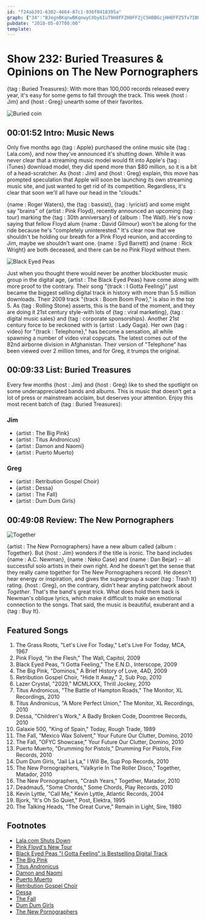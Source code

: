 ```yaml
---
id: "f24ab391-6302-4664-87c1-936f0418395a"
graph: {"34":"BJegnBKqnwBKqnwyCXby6IuT9H8FFZH8FFZjC5HBBGcjHH8FFZ5Tv7IBGcjHBGcjHzTWPnBAt41BGcjH1uYfNBGcjH5Tv7IBI6qtBDfEys61HQBDfEyHVObMBDfEyYtrbRBDfEyNbBqcBDfEyYjVqkBJEGjackW4BJEGjCREMr","FX":"X6cfdyNTyUBHm1GyNTyU","29W":"BMdq2sK9zNsK9zNwdZeZj1WOisK9zNmtmSFsK9zNBQsAMmtmSF97qipmtmSFBQsAMX6cfd97qipBHm1G"}
pubdate: "2010-05-07T00:00"
template: 
---
```






# Show 232: Buried Treasures & Opinions on The New Pornographers

{tag : Buried Treasures}: With more than 100,000 records released every year, it's easy for some gems to fall through the track. This week {host : Jim} and {host : Greg} unearth some of their favorites.

![Buried coin](https://static.soundopinions.org/images/buriedtreasures/buriedcoin.jpg)



## 00:01:52 Intro: Music News

Only five months ago {tag : Apple} purchased the online music site {tag : Lala.com}, and now they've announced it's shutting down. While it was never clear that a streaming music model would fit into Apple's {tag : iTunes} download model, they did spend more than $80 million, so it is a bit of a head-scratcher. As {host : Jim} and {host : Greg} explain, this move has prompted speculation that Apple will soon be launching its own streaming music site, and just wanted to get rid of its competition. Regardless, it's clear that soon we'll all have our head in the "clouds."

{name : Roger Waters}, the {tag : bassist}, {tag : lyricist} and some might say "brains" of {artist : Pink Floyd}, recently announced an upcoming {tag : tour} marking the {tag : 30th anniversary} of {album : The Wall}. He's now saying that fellow Floyd alum {name : David Gilmour} won't be along for the ride because he's "completely uninterested." It's clear now that we shouldn't be holding our breath for a Pink Floyd reunion, and according to Jim, maybe we shouldn't want one. {name : Syd Barrett} and {name : Rick Wright} are both deceased, and there can be no Pink Floyd without them.

![Black Eyed Peas](https://static.soundopinions.org/assets/232/340.jpg)

Just when you thought there would never be another blockbuster music group in the digital age, {artist : The Black Eyed Peas} have come along with more proof to the contrary. Their song "{track : I Gotta Feeling}" just became the biggest selling digital track in history with more than 5.5 million downloads. Their 2009 track "{track : Boom Boom Pow}," is also in the top 5. As {tag : Rolling Stone} asserts, this is the band of the moment, and they are doing it 21st century style-with lots of {tag : viral marketing}, {tag : digital music sales} and {tag : corporate sponsorships}. Another 21st century force to be reckoned with is {artist : Lady Gaga}. Her own {tag : video} for "{track : Telephone}," has become a sensation, all while spawning a number of video viral copycats. The latest comes out of the 82nd airborne division in Afghanistan. Their version of "Telephone" has been viewed over 2 million times, and for Greg, it trumps the original.



## 00:09:33 List: Buried Treasures

Every few months {host : Jim} and {host : Greg} like to shed the spotlight on some underappreciated bands and albums. This is music that doesn't get a lot of press or mainstream acclaim, but deserves your attention. Enjoy this most recent batch of {tag : Buried Treasures}:


### Jim

- {artist : The Big Pink}
- {artist : Titus Andronicus}
- {artist : Damon and Naomi}
- {artist : Puerto Muerto}


### Greg

- {artist : Retribution Gospel Choir}
- {artist : Dessa}
- {artist : The Fall}
- {artist : Dum Dum Girls}



## 00:49:08 Review: The New Pornographers

![Together](https://static.soundopinions.org/assets/232/29W0.jpg)

{artist : The New Pornographers} have a new album called {album : Together}. But {host : Jim} wonders if the title is ironic. The band includes {name : A.C. Newman}, {name : Neko Case} and {name : Dan Bejar} -- all successful solo artists in their own right. And he doesn't get the sense that they really came together for The New Pornographers record. He doesn't hear energy or inspiration, and gives the supergroup a super {tag : Trash It} rating. {host : Greg}, on the contrary, didn't hear anyting patchwork about *Together*. That's the band's great trick. What does hold them back is Newman's oblique lyrics, which make it difficult to make an emotional connection to the songs. That said, the music is beautiful, exuberant and a {tag : Buy It}.



## Featured Songs

1. The Grass Roots, "Let's Live For Today," Let's Live For Today, MCA, 1967
2. Pink Floyd, "In the Flesh," The Wall, Capitol, 2009
3. Black Eyed Peas, "I Gotta Feeling," The E.N.D., Interscope, 2009
4. The Big Pink, "Dominos," A Brief History of Love, 4AD, 2009
5. Retribution Gospel Choir, "Hide It Away," 2, Sub Pop, 2010
6. Lazer Crystal, "2029," MCMLXXX, Thrill Jockey, 2010
7. Titus Andronicus, "The Battle of Hampton Roads," The Monitor, XL Recordings, 2010
8. Titus Andronicus, "A More Perfect Union," The Monitor, XL Recordings, 2010
9. Dessa, "Children's Work," A Badly Broken Code, Doomtree Records, 2010
10. Galaxie 500, "King of Spain," Today, Rough Trade, 1989
11. The Fall, "Mexico Wax Solvent," Your Future Our Clutter, Domino, 2010
12. The Fall, "OFYC Showcase," Your Future Our Clutter, Domino, 2010
13. Puerto Muerto, "Drumming for Pistols," Drumming For Pistols, Fire Records, 2010
14. Dum Dum Girls, "Jail La La," I Will Be, Sup Pop Records, 2010
15. The New Pornographers, "Valkyrie In The Roller Disco," Together, Matador, 2010
16. The New Pornographers, "Crash Years," Together, Matador, 2010
17. Deadmau5, "Some Chords," Some Chords, Play Records, 2010
18. Kevin Lyttle, "Call Me," Kevin Lyttle, Atlantic Records, 2004
19. Bjork, "It's Oh So Quiet," Post, Elektra, 1995
20. The Talking Heads, "The Great Curve," Remain in Light, Sire, 1980



## Footnotes

- [Lala.com Shuts Down](http://techcrunch.com/2010/04/29/apple-to-shut-down-lala-on-may-31/)
- [Pink Floyd's New Tour](http://www.rollingstone.com/music/news/roger-waters-announces-30th-anniversary-tour-for-the-wall-20100412)
- [Black Eyed Peas "I Gotta Feeling" is Bestselling Digital Track](http://www.rollingstone.com/music/news/black-eyed-peas-i-gotta-feeling-named-bestselling-digital-track-20100503)
- [The Big Pink](http://www.musicfromthebigpink.com/)
- [Titus Andronicus](http://titusandronicus.net/)
- [Damon and Naomi](http://damonandnaomi.com/)
- [Puerto Muerto](https://itunes.apple.com/us/artist/puerto-muerto/id4558403)
- [Retribution Gospel Choir](http://retributiongospelchoir.com/)
- [Dessa](http://www.doomtree.net/dessa/)
- [The Fall](http://thefall.xyz/)
- [Dum Dum Girls](http://wearedumdumgirls.com/)
- [The New Pornographers](http://www.thenewpornographers.com/)
